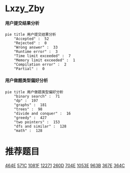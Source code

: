 # Lxzy_Zby

<!-- tabs:start -->



#### **用户提交结果分析**

```mermaid
pie title 用户提交结果分析
    "Accepted" :  52
    "Rejected" :  0
    "Wrong answer" :  33
    "Runtime error" :  3
    "Time limit exceeded" :  7
    "Memory limit exceeded" :  1
    "Compilation error" :  2
    "Partial" :  0
```

#### **用户做题类型偏好分析**

```mermaid
pie title 用户做题类型偏好分析
    "binary search" :  71
    "dp" :  197
    "graphs" :  181
    "trees" :  98
    "divide and conquer" :  16
    "greedy" :  427
    "two pointers" :  153
    "dfs and similar" :  128
    "math" :  128
```



<!-- tabs:end -->
# 推荐题目
[464E](https://codeforces.com/contest/464/problem/E)
[571C](https://codeforces.com/contest/571/problem/C)
[1081F](https://codeforces.com/contest/1081/problem/F)
[12271](https://codeforces.com/contest/1227/problem/1)
[260D](https://codeforces.com/contest/260/problem/D)
[704E](https://codeforces.com/contest/704/problem/E)
[1053E](https://codeforces.com/contest/1053/problem/E)
[963B](https://codeforces.com/contest/963/problem/B)
[367E](https://codeforces.com/contest/367/problem/E)
[364C](https://codeforces.com/contest/364/problem/C)
